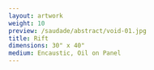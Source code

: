 ```yaml
---
layout: artwork
weight: 10
preview: /saudade/abstract/void-01.jpg
title: Rift
dimensions: 30" x 40"
medium: Encaustic, Oil on Panel
---
```

